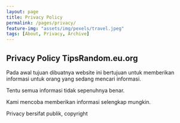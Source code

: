 ```yaml
---
layout: page
title: Privacy Policy
permalink: /pages/privacy/
feature-img: "assets/img/pexels/travel.jpeg"
tags: [About, Privacy, Archive]
---
```


## Privacy Policy TipsRandom.eu.org

Pada awal tujuan dibuatnya website ini bertujuan untuk memberikan informasi untuk orang yang sedang mencari informasi.

Tentu semua informasi tidak sepenuhnya benar.

Kami mencoba memberikan informasi selengkap mungkin.

Privacy bersifat publik, copyright 
